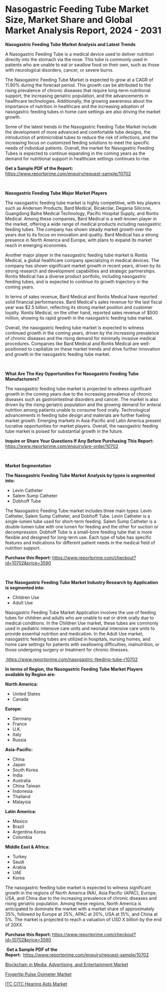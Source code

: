 <p><h1>Nasogastric Feeding Tube Market Size, Market Share and Global Market Analysis Report, 2024 - 2031</h1></p><p><strong>Nasogastric Feeding Tube Market Analysis and Latest Trends</strong></p>
<p><p>A Nasogastric Feeding Tube is a medical device used to deliver nutrition directly into the stomach via the nose. This tube is commonly used in patients who are unable to eat or swallow food on their own, such as those with neurological disorders, cancer, or severe burns.</p><p>The Nasogastric Feeding Tube Market is expected to grow at a CAGR of 11.90% during the forecast period. This growth can be attributed to the rising prevalence of chronic diseases that require long-term nutritional support, the increasing geriatric population, and the advancements in healthcare technologies. Additionally, the growing awareness about the importance of nutrition in healthcare and the increasing adoption of nasogastric feeding tubes in home care settings are also driving the market growth.</p><p>Some of the latest trends in the Nasogastric Feeding Tube Market include the development of more advanced and comfortable tube designs, the introduction of antimicrobial tubes to reduce the risk of infections, and the increasing focus on customized feeding solutions to meet the specific needs of individual patients. Overall, the market for Nasogastric Feeding Tubes is expected to continue expanding in the coming years as the demand for nutritional support in healthcare settings continues to rise.</p></p>
<p><strong>Get a Sample PDF of the Report:&nbsp;</strong> <a href="https://www.reportprime.com/enquiry/request-sample/10702">https://www.reportprime.com/enquiry/request-sample/10702</a></p>
<p>&nbsp;</p>
<p><strong>Nasogastric Feeding Tube Major Market Players</strong></p>
<p><p>The nasogastric feeding tube market is highly competitive, with key players such as Andersen Products, Bard Medical, Bicakcilar, Degania Silicone, Guangdong Baihe Medical Technology, Pacific Hospital Supply, and Rontis Medical. Among these companies, Bard Medical is a well-known player in the market, offering a wide range of medical products including nasogastric feeding tubes. The company has shown steady market growth over the years due to its focus on innovation and quality. Bard Medical has a strong presence in North America and Europe, with plans to expand its market reach in emerging economies.</p><p>Another major player in the nasogastric feeding tube market is Rontis Medical, a global healthcare company specializing in medical devices. The company has shown significant market growth in recent years, driven by its strong research and development capabilities and strategic partnerships. Rontis Medical has a diverse product portfolio, including nasogastric feeding tubes, and is expected to continue its growth trajectory in the coming years.</p><p>In terms of sales revenue, Bard Medical and Rontis Medical have reported solid financial performances. Bard Medical's sales revenue for the last fiscal year was $2.5 billion, reflecting its strong market position and customer loyalty. Rontis Medical, on the other hand, reported sales revenue of $500 million, showing its rapid growth in the nasogastric feeding tube market.</p><p>Overall, the nasogastric feeding tube market is expected to witness continued growth in the coming years, driven by the increasing prevalence of chronic diseases and the rising demand for minimally invasive medical procedures. Companies like Bard Medical and Rontis Medical are well-positioned to capitalize on these market trends and drive further innovation and growth in the nasogastric feeding tube market.</p></p>
<p>&nbsp;</p>
<p><strong>What Are The Key Opportunities For Nasogastric Feeding Tube Manufacturers?</strong></p>
<p><p>The nasogastric feeding tube market is projected to witness significant growth in the coming years due to the increasing prevalence of chronic diseases such as gastrointestinal disorders and cancer. The market is also driven by the rising geriatric population and the growing demand for enteral nutrition among patients unable to consume food orally. Technological advancements in feeding tube design and materials are further fueling market growth. Emerging markets in Asia-Pacific and Latin America present lucrative opportunities for market players. Overall, the nasogastric feeding tube market is poised for substantial growth in the future.</p></p>
<p><strong>Inquire or Share Your Questions If Any Before Purchasing This Report:</strong> <a href="https://www.reportprime.com/enquiry/pre-order/10702">https://www.reportprime.com/enquiry/pre-order/10702</a></p>
<p>&nbsp;</p>
<p><strong>Market Segmentation</strong></p>
<p><strong>The Nasogastric Feeding Tube Market Analysis by types is segmented into:</strong></p>
<p><ul><li>Levin Catheter</li><li>Salem Sump Catheter</li><li>Dobhoff Tube</li></ul></p>
<p><p>The Nasogastric Feeding Tube market includes three main types: Levin Catheter, Salem Sump Catheter, and Dobhoff Tube. Levin Catheter is a single-lumen tube used for short-term feeding. Salem Sump Catheter is a double-lumen tube with one lumen for feeding and the other for suction or decompression. Dobhoff Tube is a small-bore feeding tube that is more flexible and designed for long-term use. Each type of tube has specific features and indications for different patient needs in the medical field of nutrition support.</p></p>
<p><strong>Purchase this Report:&nbsp;</strong><a href="https://www.reportprime.com/checkout?id=10702&price=3590">https://www.reportprime.com/checkout?id=10702&price=3590</a></p>
<p>&nbsp;</p>
<p><strong>The Nasogastric Feeding Tube Market Industry Research by Application is segmented into:</strong></p>
<p><ul><li>Children Use</li><li>Adult Use</li></ul></p>
<p><p>Nasogastric Feeding Tube Market Application involves the use of feeding tubes for children and adults who are unable to eat or drink orally due to medical conditions. In the Children Use market, these tubes are commonly used in pediatric intensive care units and neonatal intensive care units to provide essential nutrition and medication. In the Adult Use market, nasogastric feeding tubes are utilized in hospitals, nursing homes, and home care settings for patients with swallowing difficulties, malnutrition, or those undergoing surgery or treatment for chronic illnesses.</p></p>
<p><a href="https://www.reportprime.com/nasogastric-feeding-tube-r10702">&nbsp;https://www.reportprime.com/nasogastric-feeding-tube-r10702</a></p>
<p><strong>In terms of Region, the Nasogastric Feeding Tube Market Players available by Region are:</strong></p>
<p>
    <p> <strong> North America: </strong>
        <ul>
            <li>United States</li>
            <li>Canada</li>
        </ul>
        </p> 
    <p> <strong> Europe: </strong>
        <ul>
            <li>Germany</li>
            <li>France</li>
            <li>U.K.</li>
            <li>Italy</li>
            <li>Russia</li>
        </ul>
        </p> 
    <p> <strong> Asia-Pacific: </strong>
        <ul>
            <li>China</li>
            <li>Japan</li>
            <li>South Korea</li>
            <li>India</li>
            <li>Australia</li>
            <li>China Taiwan</li>
            <li>Indonesia</li>
            <li>Thailand</li>
            <li>Malaysia</li>
        </ul>
        </p> 
    <p> <strong> Latin America: </strong>
        <ul>
            <li>Mexico</li>
            <li>Brazil</li>
            <li>Argentina Korea</li>
            <li>Colombia</li>
        </ul>
        </p> 
    <p> <strong> Middle East & Africa: </strong>
        <ul>
            <li>Turkey</li>
            <li>Saudi</li>
            <li>Arabia</li>
            <li>UAE</li>
            <li>Korea</li>
        </ul>
    </p>
    </p>
<p><p>The nasogastric feeding tube market is expected to witness significant growth in the regions of North America (NA), Asia Pacific (APAC), Europe, USA, and China due to the increasing prevalence of chronic diseases and rising geriatric population. Among these regions, North America is anticipated to dominate the market with a market share of approximately 35%, followed by Europe at 25%, APAC at 20%, USA at 15%, and China at 5%. The market is projected to reach a valuation of USD X billion by the end of 20XX.</p></p>
<p><strong>Purchase this Report: </strong><a href="https://www.reportprime.com/checkout?id=10702&price=3590">https://www.reportprime.com/checkout?id=10702&price=3590</a></p>
<p>&nbsp;<strong>Get a Sample PDF of the Report:&nbsp;&nbsp;</strong><a href="https://www.reportprime.com/enquiry/request-sample/10702">https://www.reportprime.com/enquiry/request-sample/10702</a></p>
<p><strong></strong></p>
<p><p><a href="https://view.publitas.com/reportprime-1/global-blockchain-in-media-advertising-and-entertainment-industry-types-applications-market-players-regional-growth-analysis-and-future-scenarios-2024-2031/">Blockchain in Media, Advertising, and Entertainment Market</a></p><p><a href="https://github.com/Krdamani25/Market-Research-Report-List-1/blob/main/fingertip-pulse-oximeter-market.md">Fingertip Pulse Oximeter Market</a></p><p><a href="https://github.com/alexcrou8/Market-Research-Report-List-1/blob/main/itc-citc-hearing-aids-market.md">ITC CITC Hearing Aids Market</a></p></p>
